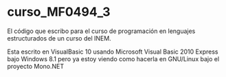 # curso_MF0494_3
El código que escribo para el curso de programación en lenguajes estructurados de un curso del INEM.

Esta escrito en VisualBasic 10 usando Microsoft Visual Basic 2010 Express bajo Windows 8.1 pero ya estoy viendo como hacerla en GNU/Linux bajo el proyecto Mono.NET